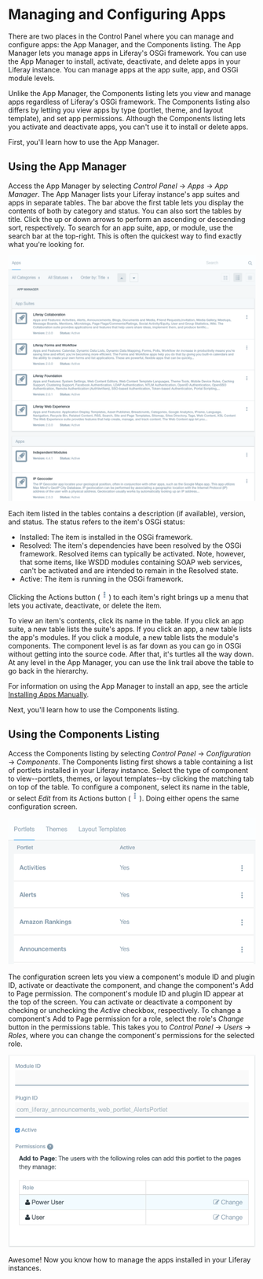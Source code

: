# Managing and Configuring Apps [](id=managing-and-configuring-apps)

There are two places in the Control Panel where you can manage and configure 
apps: the App Manager, and the Components listing. The App Manager lets you 
manage apps in Liferay's OSGi framework. You can use the App Manager to install, 
activate, deactivate, and delete apps in your Liferay instance. You can manage 
apps at the app suite, app, and OSGi module levels. 

Unlike the App Manager, the Components listing lets you view and manage apps 
regardless of Liferay's OSGi framework. The Components listing also differs by 
letting you view apps by type (portlet, theme, and layout template), and set app 
permissions. Although the Components listing lets you activate and deactivate 
apps, you can't use it to install or delete apps. 

First, you'll learn how to use the App Manager.

## Using the App Manager [](id=using-the-app-manager)

Access the App Manager by selecting *Control Panel* &rarr; *Apps* &rarr; *App 
Manager*. The App Manager lists your Liferay instance's app suites and apps in 
separate tables. The bar above the first table lets you display the contents of 
both by category and status. You can also sort the tables by title. Click the up 
or down arrows to perform an ascending or descending sort, respectively. To 
search for an app suite, app, or module, use the search bar at the top-right. 
This is often the quickest way to find exactly what you're looking for. 

![Figure 1: The App Manager lets you manage the app suites and apps installed in your Liferay instance.](../../images/app-manager.png)

Each item listed in the tables contains a description (if available), version, 
and status. The status refers to the item's OSGi status:

- Installed: The item is installed in the OSGi framework. 
- Resolved: The item's dependencies have been resolved by the OSGi framework. 
  Resolved items can typically be activated. Note, however, that some items, 
  like WSDD modules containing SOAP web services, can't be activated and are 
  intended to remain in the Resolved state.
- Active: The item is running in the OSGi framework. 

Clicking the Actions button (![Actions](../../images/icon-actions.png)) to each 
item's right brings up a menu that lets you activate, deactivate, or delete the 
item. 

To view an item's contents, click its name in the table. If you click an app 
suite, a new table lists the suite's apps. If you click an app, a new table 
lists the app's modules. If you click a module, a new table lists the module's 
components. The component level is as far down as you can go in OSGi without 
getting into the source code. After that, it's turtles all the way down. At any 
level in the App Manager, you can use the link trail above the table to go back 
in the hierarchy. 

For information on using the App Manager to install an app, see the article 
[Installing Apps Manually](/discover/portal/-/knowledge_base/7-0/installing-apps-manually). 

Next, you'll learn how to use the Components listing. 

## Using the Components Listing [](id=using-the-components-listing)

Access the Components listing by selecting *Control Panel* &rarr; 
*Configuration* &rarr; *Components*. The Components listing first shows a table 
containing a list of portlets installed in your Liferay instance. Select the 
type of component to view--portlets, themes, or layout templates--by clicking 
the matching tab on top of the table. To configure a component, select its name 
in the table, or select *Edit* from its Actions button (![Actions](../../images/icon-actions.png)). 
Doing either opens the same configuration screen. 

![Figure 2: The Components listing lets you manage the portlets, themes, and layout templates installed in your Liferay instance.](../../images/components-list.png)

The configuration screen lets you view a component's module ID and plugin ID, 
activate or deactivate the component, and change the component's Add to Page 
permission. The component's module ID and plugin ID appear at the top of the 
screen. You can activate or deactivate a component by checking or unchecking the 
*Active* checkbox, respectively. To change a component's Add to Page permission 
for a role, select the role's *Change* button in the permissions table. This 
takes you to *Control Panel* &rarr; *Users* &rarr; *Roles*, where you can change 
the component's permissions for the selected role. 

![Figure 3: You can also activate or deactivate a component, and change its permissions.](../../images/components-configuration.png)

Awesome! Now you know how to manage the apps installed in your Liferay 
instances. 
